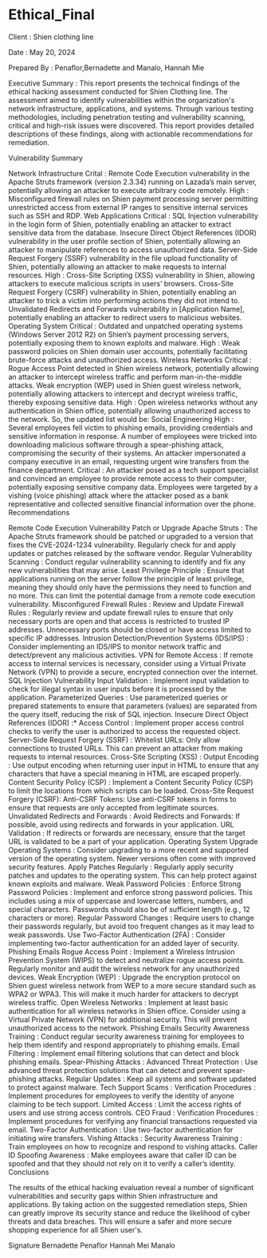 # Ethical_Final
Client :  Shien clothing line

Date : May 20, 2024

Prepared By : Penaflor,Bernadette and Manalo, Hannah Mie 

Executive Summary : This report presents the technical findings of the ethical hacking assessment conducted for Shien Clothing line. The assessment aimed to identify vulnerabilities within the organization's network infrastructure, applications, and systems. Through various testing methodologies, including penetration testing and vulnerability scanning, critical and high-risk issues were discovered. This report provides detailed descriptions of these findings, along with actionable recommendations for remediation.

Vulnerability Summary

Network Infrastructure
Crital :
Remote Code Execution vulnerability in the Apache Struts framework (version 2.3.34) running on Lazada’s main server, potentially allowing an attacker to execute arbitrary code remotely.
High :
Misconfigured firewall rules on Shien payment processing server permitting unrestricted access from external IP ranges to sensitive internal services such as SSH and RDP.
Web Applications
Critical :
SQL Injection vulnerability in the login form of Shien, potentially enabling an attacker to extract sensitive data from the database.
Insecure Direct Object References (IDOR) vulnerability in the user profile section of Shien, potentially allowing an attacker to manipulate references to access unauthorized data.
Server-Side Request Forgery (SSRF) vulnerability in the file upload functionality of Shien, potentially allowing an attacker to make requests to internal resources.
High :
Cross-Site Scripting (XSS) vulnerability in Shien, allowing attackers to execute malicious scripts in users’ browsers.
Cross-Site Request Forgery (CSRF) vulnerability in Shien, potentially enabling an attacker to trick a victim into performing actions they did not intend to.
Unvalidated Redirects and Forwards vulnerability in [Application Name], potentially enabling an attacker to redirect users to malicious websites.
Operating System
Critical :
Outdated and unpatched operating systems (Windows Server 2012 R2) on Shien’s payment processing servers, potentially exposing them to known exploits and malware.
High :
Weak password policies on Shien domain user accounts, potentially facilitating brute-force attacks and unauthorized access.
Wireless Networks
Critical :
Rogue Access Point detected in Shien wireless network, potentially allowing an attacker to intercept wireless traffic and perform man-in-the-middle attacks.
Weak encryption (WEP) used in Shien guest wireless network, potentially allowing attackers to intercept and decrypt wireless traffic, thereby exposing sensitive data.
High :
Open wireless networks without any authentication in Shien office, potentially allowing unauthorized access to the network. So, the updated list would be:
Social Engineering
High :
Several employees fell victim to phishing emails, providing credentials and sensitive information in response.
A number of employees were tricked into downloading malicious software through a spear-phishing attack, compromising the security of their systems.
An attacker impersonated a company executive in an email, requesting urgent wire transfers from the finance department.
Critical :
An attacker posed as a tech support specialist and convinced an employee to provide remote access to their computer, potentially exposing sensitive company data.
Employees were targeted by a vishing (voice phishing) attack where the attacker posed as a bank representative and collected sensitive financial information over the phone.
Recommendations

Remote Code Execution Vulnerability
Patch or Upgrade Apache Struts : The Apache Struts framework should be patched or upgraded to a version that fixes the CVE-2024-1234 vulnerability. Regularly check for and apply updates or patches released by the software vendor.
Regular Vulnerability Scanning : Conduct regular vulnerability scanning to identify and fix any new vulnerabilities that may arise.
Least Privilege Principle : Ensure that applications running on the server follow the principle of least privilege, meaning they should only have the permissions they need to function and no more. This can limit the potential damage from a remote code execution vulnerability.
Misconfigured Firewall Rules :
Review and Update Firewall Rules : Regularly review and update firewall rules to ensure that only necessary ports are open and that access is restricted to trusted IP addresses. Unnecessary ports should be closed or have access limited to specific IP addresses.
Intrusion Detection/Prevention Systems (IDS/IPS) : Consider implementing an IDS/IPS to monitor network traffic and detect/prevent any malicious activities.
VPN for Remote Access : If remote access to internal services is necessary, consider using a Virtual Private Network (VPN) to provide a secure, encrypted connection over the internet.
SQL Injection Vulnerability
Input Validation : Implement input validation to check for illegal syntax in user inputs before it is processed by the application.
Parameterized Queries : Use parameterized queries or prepared statements to ensure that parameters (values) are separated from the query itself, reducing the risk of SQL injection.
Insecure Direct Object References (IDOR) :*
Access Control : Implement proper access control checks to verify the user is authorized to access the requested object.
Server-Side Request Forgery (SSRF) : Whitelist URLs: Only allow connections to trusted URLs. This can prevent an attacker from making requests to internal resources.
Cross-Site Scripting (XSS) :
Output Encoding : Use output encoding when returning user input in HTML to ensure that any characters that have a special meaning in HTML are escaped properly.
Content Security Policy (CSP) : Implement a Content Security Policy (CSP) to limit the locations from which scripts can be loaded.
Cross-Site Request Forgery (CSRF): Anti-CSRF Tokens: Use anti-CSRF tokens in forms to ensure that requests are only accepted from legitimate sources.
Unvalidated Redirects and Forwards : Avoid Redirects and Forwards: If possible, avoid using redirects and forwards in your application.
URL Validation : If redirects or forwards are necessary, ensure that the target URL is validated to be a part of your application.
Operating System
Upgrade Operating Systems : Consider upgrading to a more recent and supported version of the operating system. Newer versions often come with improved security features.
Apply Patches Regularly : Regularly apply security patches and updates to the operating system. This can help protect against known exploits and malware.
Weak Password Policies :
Enforce Strong Password Policies : Implement and enforce strong password policies. This includes using a mix of uppercase and lowercase letters, numbers, and special characters. Passwords should also be of sufficient length (e.g., 12 characters or more).
Regular Password Changes : Require users to change their passwords regularly, but avoid too frequent changes as it may lead to weak passwords.
Use Two-Factor Authentication (2FA) : Consider implementing two-factor authentication for an added layer of security.
Phishing Emails
Rogue Access Point : Implement a Wireless Intrusion Prevention System (WIPS) to detect and neutralize rogue access points. Regularly monitor and audit the wireless network for any unauthorized devices.
Weak Encryption (WEP) : Upgrade the encryption protocol on Shien guest wireless network from WEP to a more secure standard such as WPA2 or WPA3. This will make it much harder for attackers to decrypt wireless traffic.
Open Wireless Networks : Implement at least basic authentication for all wireless networks in Shien office. Consider using a Virtual Private Network (VPN) for additional security. This will prevent unauthorized access to the network.
Phishing Emails
Security Awareness Training : Conduct regular security awareness training for employees to help them identify and respond appropriately to phishing emails.
Email Filtering : Implement email filtering solutions that can detect and block phishing emails.
Spear-Phishing Attacks :
Advanced Threat Protection : Use advanced threat protection solutions that can detect and prevent spear-phishing attacks.
Regular Updates : Keep all systems and software updated to protect against malware.
Tech Support Scams :
Verification Procedures : Implement procedures for employees to verify the identity of anyone claiming to be tech support.
Limited Access : Limit the access rights of users and use strong access controls.
CEO Fraud :
Verification Procedures : Implement procedures for verifying any financial transactions requested via email.
Two-Factor Authentication : Use two-factor authentication for initiating wire transfers.
Vishing Attacks :
Security Awareness Training : Train employees on how to recognize and respond to vishing attacks.
Caller ID Spoofing Awareness : Make employees aware that caller ID can be spoofed and that they should not rely on it to verify a caller’s identity.
Conclusions

The results of the ethical hacking evaluation reveal a number of significant vulnerabilities and security gaps within Shien infrastructure and applications. By taking action on the suggested remediation steps, Shien can greatly improve its security stance and reduce the likelihood of cyber threats and data breaches. This will ensure a safer and more secure shopping experience for all Shien user's.

Signature
Bernadette Penaflor
Hannah Mei Manalo
